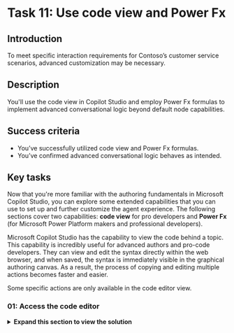 # Task 11: Use code view and Power Fx

## Introduction

To meet specific interaction requirements for Contoso’s customer service scenarios, advanced customization may be necessary.

## Description

You'll use the code view in Copilot Studio and employ Power Fx formulas to implement advanced conversational logic beyond default node capabilities.

## Success criteria

-   You’ve successfully utilized code view and Power Fx formulas.
-   You’ve confirmed advanced conversational logic behaves as intended.


## Key tasks

Now that you're more familiar with the authoring fundamentals in Microsoft Copilot Studio, you can explore some extended capabilities that you can use to set up and further customize the agent experience. The following sections cover two capabilities: **code view** for pro developers and **Power Fx** (for Microsoft Power Platform makers and professional developers).
 	
Microsoft Copilot Studio has the capability to view the code behind a topic. This capability is incredibly useful for advanced authors and pro-code developers. They can view and edit the syntax directly within the web browser, and when saved, the syntax is immediately visible in the graphical authoring canvas. As a result, the process of copying and editing multiple actions becomes faster and easier. 

Some specific actions are only available in the code editor view.

### 01: Access the code editor

<details markdown="block"> 
  <summary><strong>Expand this section to view the solution</strong></summary> 

1. In **Check Order Status**, select **More** (ellipsis) in the upper-right part of the canvas next to **Save**, then select **Open code editor**.

	![jxtyans6.jpg](../../media/jxtyans6.jpg)

1. Here you can see your dialog in YAML code view.

	![cxhge4se.jpg](../../media/cxhge4se.jpg)

1. Select **Close code editor** in the upper-right corner of the pane after exploring the feature.

{: .warning } 
> If the option is unavailable, please refresh the page to return to the canvas.

</details>